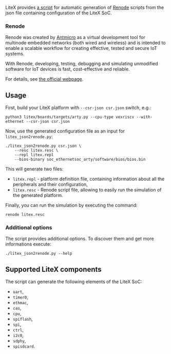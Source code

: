 LiteX provides [a script](https://github.com/enjoy-digital/litex/blob/master/litex/tools/litex_json2renode.py) for automatic generation of [Renode](http://renode.io) scripts from the json file containing configuration of the LiteX SoC.

### Renode

Renode was created by [Antmicro](http://antmicro.com) as a virtual development tool for multinode embedded networks (both wired and wireless) and is intended to enable a scalable workflow for creating effective, tested and secure IoT systems.

With Renode, developing, testing, debugging and simulating unmodified software for IoT devices is fast, cost-effective and reliable.

For details, see [the official webpage](http://renode.io).

## Usage

First, build your LiteX platform with `--csr-json csr.json` switch, e.g.:

    python3 litex/boards/targets/arty.py --cpu-type vexriscv --with-ethernet --csr-json csr.json

Now, use the generated configuration file as an input for `litex_json2renode.py`:

    ./litex_json2renode.py csr.json \
        --resc litex.resc \
        --repl litex.repl
        --bios-binary soc_ethernetsoc_arty/software/bios/bios.bin

This will generate two files:

* `litex.repl` - platform definition file, containing information about all the peripherals and their configuration,
* `litex.resc` - Renode script file, allowing to easily run the simulation of the generated platform.

Finally, you can run the simulation by executing the command:

    renode litex.resc

### Additional options

The script provides additional options. To discover them and get more informations execute:

    ./litex_json2renode.py --help

## Supported LiteX components

The script can generate the following elements of the LiteX SoC:

* `uart`,
* `timer0`,
* `ethmac`,
* `cas`,
* `cpu`,
* `spiflash`,
* `spi`,
* `ctrl`,
* `i2c0`,
* `sdphy`,
* `spisdcard`.